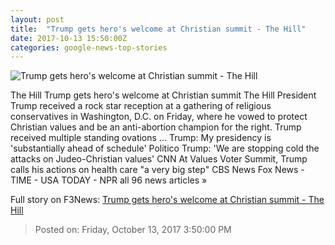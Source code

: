 ```yaml
---
layout: post
title:  "Trump gets hero's welcome at Christian summit - The Hill"
date: 2017-10-13 15:50:00Z
categories: google-news-top-stories
---
```


![Trump gets hero's welcome at Christian summit - The Hill](http://thehill.com/sites/default/files/trumpdonald10132017getty.jpg)

The Hill Trump gets hero's welcome at Christian summit The Hill President Trump received a rock star reception at a gathering of religious conservatives in Washington, D.C. on Friday, where he vowed to protect Christian values and be an anti-abortion champion for the right. Trump received multiple standing ovations ... Trump: My presidency is 'substantially ahead of schedule' Politico Trump: 'We are stopping cold the attacks on Judeo-Christian values' CNN At Values Voter Summit, Trump calls his actions on health care "a very big step" CBS News Fox News - TIME - USA TODAY - NPR all 96 news articles »


Full story on F3News: [Trump gets hero's welcome at Christian summit - The Hill](http://www.f3nws.com/n/sUEPR)

> Posted on: Friday, October 13, 2017 3:50:00 PM
